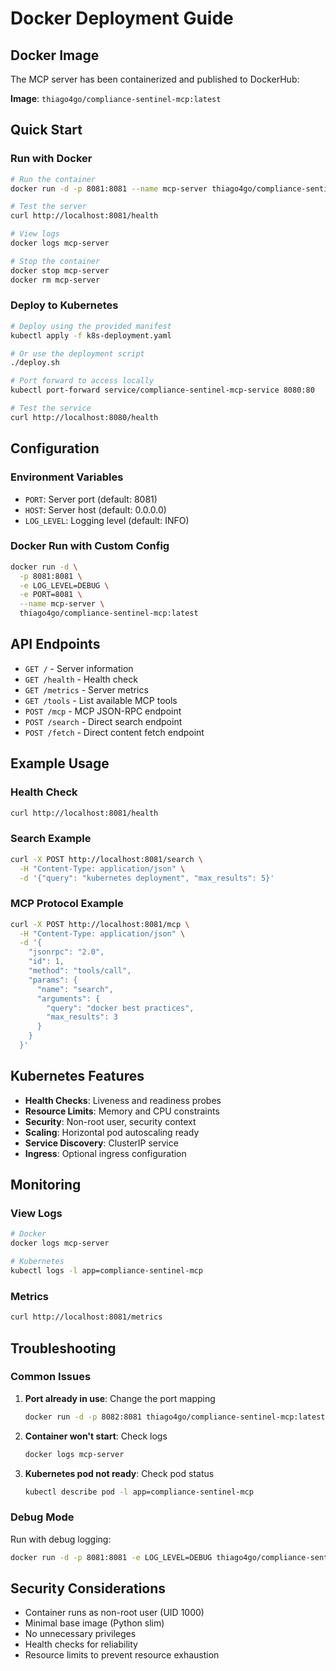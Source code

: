 # Docker Deployment Guide

## Docker Image

The MCP server has been containerized and published to DockerHub:

**Image**: `thiago4go/compliance-sentinel-mcp:latest`

## Quick Start

### Run with Docker

```bash
# Run the container
docker run -d -p 8081:8081 --name mcp-server thiago4go/compliance-sentinel-mcp:latest

# Test the server
curl http://localhost:8081/health

# View logs
docker logs mcp-server

# Stop the container
docker stop mcp-server
docker rm mcp-server
```

### Deploy to Kubernetes

```bash
# Deploy using the provided manifest
kubectl apply -f k8s-deployment.yaml

# Or use the deployment script
./deploy.sh

# Port forward to access locally
kubectl port-forward service/compliance-sentinel-mcp-service 8080:80

# Test the service
curl http://localhost:8080/health
```

## Configuration

### Environment Variables

- `PORT`: Server port (default: 8081)
- `HOST`: Server host (default: 0.0.0.0)
- `LOG_LEVEL`: Logging level (default: INFO)

### Docker Run with Custom Config

```bash
docker run -d \
  -p 8081:8081 \
  -e LOG_LEVEL=DEBUG \
  -e PORT=8081 \
  --name mcp-server \
  thiago4go/compliance-sentinel-mcp:latest
```

## API Endpoints

- `GET /` - Server information
- `GET /health` - Health check
- `GET /metrics` - Server metrics
- `GET /tools` - List available MCP tools
- `POST /mcp` - MCP JSON-RPC endpoint
- `POST /search` - Direct search endpoint
- `POST /fetch` - Direct content fetch endpoint

## Example Usage

### Health Check
```bash
curl http://localhost:8081/health
```

### Search Example
```bash
curl -X POST http://localhost:8081/search \
  -H "Content-Type: application/json" \
  -d '{"query": "kubernetes deployment", "max_results": 5}'
```

### MCP Protocol Example
```bash
curl -X POST http://localhost:8081/mcp \
  -H "Content-Type: application/json" \
  -d '{
    "jsonrpc": "2.0",
    "id": 1,
    "method": "tools/call",
    "params": {
      "name": "search",
      "arguments": {
        "query": "docker best practices",
        "max_results": 3
      }
    }
  }'
```

## Kubernetes Features

- **Health Checks**: Liveness and readiness probes
- **Resource Limits**: Memory and CPU constraints
- **Security**: Non-root user, security context
- **Scaling**: Horizontal pod autoscaling ready
- **Service Discovery**: ClusterIP service
- **Ingress**: Optional ingress configuration

## Monitoring

### View Logs
```bash
# Docker
docker logs mcp-server

# Kubernetes
kubectl logs -l app=compliance-sentinel-mcp
```

### Metrics
```bash
curl http://localhost:8081/metrics
```

## Troubleshooting

### Common Issues

1. **Port already in use**: Change the port mapping
   ```bash
   docker run -d -p 8082:8081 thiago4go/compliance-sentinel-mcp:latest
   ```

2. **Container won't start**: Check logs
   ```bash
   docker logs mcp-server
   ```

3. **Kubernetes pod not ready**: Check pod status
   ```bash
   kubectl describe pod -l app=compliance-sentinel-mcp
   ```

### Debug Mode

Run with debug logging:
```bash
docker run -d -p 8081:8081 -e LOG_LEVEL=DEBUG thiago4go/compliance-sentinel-mcp:latest
```

## Security Considerations

- Container runs as non-root user (UID 1000)
- Minimal base image (Python slim)
- No unnecessary privileges
- Health checks for reliability
- Resource limits to prevent resource exhaustion

